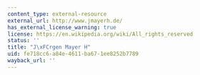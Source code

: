 ```yaml
---
content_type: external-resource
external_url: http://www.jmayerh.de/
has_external_license_warning: true
license: https://en.wikipedia.org/wiki/All_rights_reserved
status: ''
title: "J\xFCrgen Mayer H"
uid: fe718cc6-a84e-4611-ba67-1ee8252b7789
wayback_url: ''
---
```

